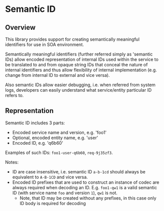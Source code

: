 # Semantic ID

## Overview

This library provides support for creating semantically meaningful identifiers for use in SOA environment.

Semantically meaningful identifiers (further referred simply as 'semantic IDs) allow encoded representation of internal IDs used within the service to be translated to and from opaque string IDs that conceal the nature of internal identifiers and thus allow flexibility of internal implementation (e.g. change from internal ID to external and vice versa).

Also semantic IDs allow easier debugging, i.e. when referred from system logs, developers can easily understand what service/entity particular ID refers to.

## Representation

Semantic ID includes 3 parts:

* Encoded service name and version, e.g. 'foo1'
* Optional, encoded entity name, e.g. 'user'
* Encoded ID, e.g. 'q6b60'

Examples of such IDs: ``foo1-user-q6b60``, ``req-9j35zf3``.

Notes:

* ID are case insensitive, i.e. semantic ID ``a-b-1cd`` should always be equivalent to ``A-B-1CD`` and vice versa.
* Encoded ID prefixes that are used to construct an instance of codec are always required when decoding an ID. E.g. ``foo1-qw1`` is a valid semantic ID (with service name ``foo`` and version ``1``), ``qw1`` is not.
  * Note, that ID may be created without any prefixes, in this case only ID body is required for decoding


